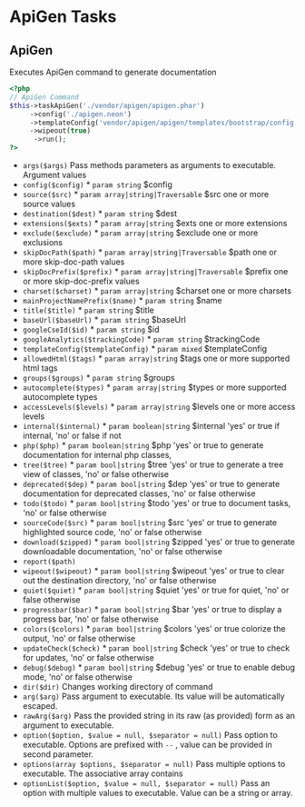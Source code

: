 # ApiGen Tasks
## ApiGen


Executes ApiGen command to generate documentation

``` php
<?php
// ApiGen Command
$this->taskApiGen('./vendor/apigen/apigen.phar')
     ->config('./apigen.neon')
     ->templateConfig('vendor/apigen/apigen/templates/bootstrap/config.neon')
     ->wipeout(true)
      ->run();
?>
```

* `args($args)`  Pass methods parameters as arguments to executable. Argument values
* `config($config)`   * `param string` $config
* `source($src)`   * `param array|string|Traversable` $src one or more source values
* `destination($dest)`   * `param string` $dest
* `extensions($exts)`   * `param array|string` $exts one or more extensions
* `exclude($exclude)`   * `param array|string` $exclude one or more exclusions
* `skipDocPath($path)`   * `param array|string|Traversable` $path one or more skip-doc-path values
* `skipDocPrefix($prefix)`   * `param array|string|Traversable` $prefix one or more skip-doc-prefix values
* `charset($charset)`   * `param array|string` $charset one or more charsets
* `mainProjectNamePrefix($name)`   * `param string` $name
* `title($title)`   * `param string` $title
* `baseUrl($baseUrl)`   * `param string` $baseUrl
* `googleCseId($id)`   * `param string` $id
* `googleAnalytics($trackingCode)`   * `param string` $trackingCode
* `templateConfig($templateConfig)`   * `param mixed` $templateConfig
* `allowedHtml($tags)`   * `param array|string` $tags one or more supported html tags
* `groups($groups)`   * `param string` $groups
* `autocomplete($types)`   * `param array|string` $types or more supported autocomplete types
* `accessLevels($levels)`   * `param array|string` $levels one or more access levels
* `internal($internal)`   * `param boolean|string` $internal 'yes' or true if internal, 'no' or false if not
* `php($php)`   * `param boolean|string` $php 'yes' or true to generate documentation for internal php classes,
* `tree($tree)`   * `param bool|string` $tree 'yes' or true to generate a tree view of classes, 'no' or false otherwise
* `deprecated($dep)`   * `param bool|string` $dep 'yes' or true to generate documentation for deprecated classes, 'no' or false otherwise
* `todo($todo)`   * `param bool|string` $todo 'yes' or true to document tasks, 'no' or false otherwise
* `sourceCode($src)`   * `param bool|string` $src 'yes' or true to generate highlighted source code, 'no' or false otherwise
* `download($zipped)`   * `param bool|string` $zipped 'yes' or true to generate downloadable documentation, 'no' or false otherwise
* `report($path)` 
* `wipeout($wipeout)`   * `param bool|string` $wipeout 'yes' or true to clear out the destination directory, 'no' or false otherwise
* `quiet($quiet)`   * `param bool|string` $quiet 'yes' or true for quiet, 'no' or false otherwise
* `progressbar($bar)`   * `param bool|string` $bar 'yes' or true to display a progress bar, 'no' or false otherwise
* `colors($colors)`   * `param bool|string` $colors 'yes' or true colorize the output, 'no' or false otherwise
* `updateCheck($check)`   * `param bool|string` $check 'yes' or true to check for updates, 'no' or false otherwise
* `debug($debug)`   * `param bool|string` $debug 'yes' or true to enable debug mode, 'no' or false otherwise
* `dir($dir)`  Changes working directory of command
* `arg($arg)`  Pass argument to executable. Its value will be automatically escaped.
* `rawArg($arg)`  Pass the provided string in its raw (as provided) form as an argument to executable.
* `option($option, $value = null, $separator = null)`  Pass option to executable. Options are prefixed with `--` , value can be provided in second parameter.
* `options(array $options, $separator = null)`  Pass multiple options to executable. The associative array contains
* `optionList($option, $value = null, $separator = null)`  Pass an option with multiple values to executable. Value can be a string or array.

